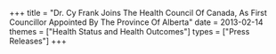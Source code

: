 +++
title = "Dr. Cy Frank Joins The Health Council Of Canada, As First Councillor Appointed By The Province Of Alberta"
date = 2013-02-14
themes = ["Health Status and Health Outcomes"]
types = ["Press Releases"]
+++
